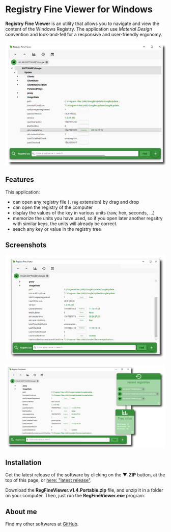 # Registry Fine Viewer for Windows

**Registry Fine Viewer** is an utility that allows you to navigate and view the content of the Windows Registry.
The application use _Material Design_ convention and look-and-fell for a responsive and user-friendly ergonomy.

![Screenshot](images/RegFineViewer_1.png)

## Features

This application:
- can open any registry file (`.reg` extension) by drag and drop
- can open the registry of the computer
- display the values of the key in various units (raw, hex, seconds, ...)
- memorize the units you have used, so if you open later another regsitry with similar keys, the units will already be correct.
- seach any key or value in the registry tree


## Screenshots

![Screenshot](images/RegFineViewer_2.png)

![Screenshot](images/RegFineViewer_3.png)


## Installation

Get the latest release of the software by clicking on the **▼.ZIP** button, at the top of this page, or [here: "latest release"](https://github.com/Sphinkie/RegFineViewer/releases/latest).

Download the **RegFineViewer.v1.4.Portable.zip** file, and unzip it in a folder on your computer.
Then, just run the **RegFineViewer.exe** program.

## About me

Find my other softwares at [GitHub](https://sphinkie.github.io).


